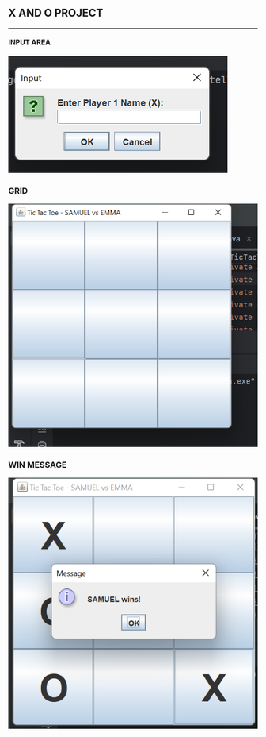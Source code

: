 ## X AND O PROJECT

***
#### INPUT AREA
![Screenshot 2025-07-09 214746.png](Screenshot%202025-07-09%20214746.png)
### GRID
![Screenshot 2025-07-09 214812.png](Screenshot%202025-07-09%20214812.png)
### WIN MESSAGE
![Screenshot 2025-07-09 214826.png](Screenshot%202025-07-09%20214826.png)